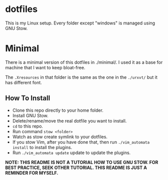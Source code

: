 # dotfiles
This is my Linux setup. Every folder except "windows" is managed using GNU Stow.

# Minimal

There is a minimal version of this dotfiles in ./minimal/. I used it as a base for machine that I want to keep bloat-free.

The `.Xresources` in that folder is the same as the one in the `./urxvt/` but it has different font.

## How To Install
* Clone this repo directly to your home folder.
* Install GNU Stow.
* Delete/rename/move the real dotfile you want to install.
* `cd` to this repo.
* Run command `stow <folder>`
* Watch as stow create symlink to your dotfiles.
* If you stow Vim, after you have done that, then run `./vim_automata install` to install the plugins.
* Run `./vim_automata update` update to update the plugins.

**NOTE: THIS README IS NOT A TUTORIAL HOW TO USE GNU STOW. FOR BEST PRACTICE, SEEK OTHER TUTORIAL. THIS README IS JUST A REMINDER FOR MYSELF.**

